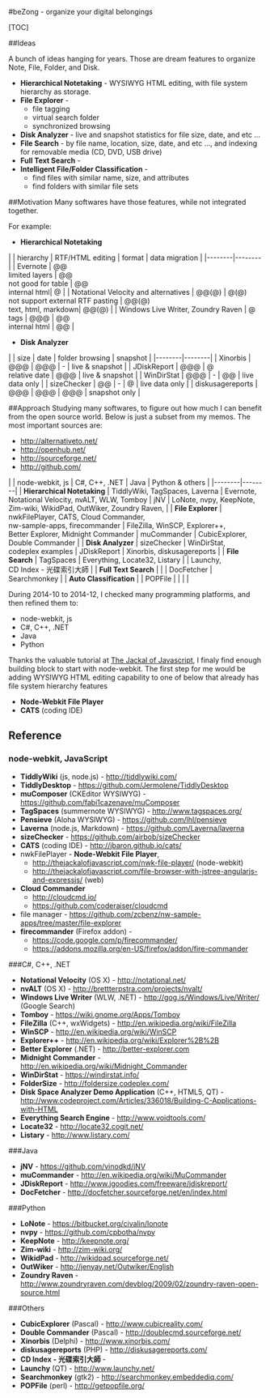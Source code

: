 #beZong - organize your digital belongings

[TOC]

##Ideas

A bunch of ideas hanging for years. Those are dream features to organize Note, File, Folder, and Disk.

* **Hierarchical Notetaking** - WYSIWYG HTML editing, with file system hierarchy as storage.
* **File Explorer** -
	* file tagging
	* virtual search folder
	* synchronized browsing
* **Disk Analyzer** - live and snapshot statistics for file size, date, and etc ...
* **File Search** - by file name, location, size, date, and etc ..., and indexing for removable media (CD, DVD, USB drive)
* **Full Text Search** - 
* **Intelligent File/Folder Classification** - 
	* find files with similar name, size, and attributes
	* find folders with similar file sets


##Motivation
Many softwares have those features, while not integrated together. 

For example:

* **Hierarchical Notetaking**

|  | hierarchy | RTF/HTML editing | format | data migration |
|--------|--------|
| Evernote | @@<br> limited layers | @@ <br>not good for table | @@<br> internal html| @ |
| Notational Velocity and alternatives | @@(@) | @(@)<br> not support external RTF pasting | @@(@)<br>text, html, markdown| @@(@) |
| Windows Live Writer, Zoundry Raven | @ tags | @@@ | @@<br>internal html | @@ |

* **Disk Analyzer**

|  | size | date | folder browsing | snapshot |
|--------|--------|
| Xinorbis | @@@ | @@@ | - | live & snapshot |
| JDiskReport | @@@ | @<br> relative date | @@@ | live & snapshot |
| WinDirStat | @@@ | - | @@ | live data only |
| sizeChecker | @@ | - | @ | live data only |
| diskusagereports | @@@ | @@@ | @@@ | snapshot only |


##Approach
Studying many softwares, to figure out how much I can benefit from the open source world. Below is just a subset from my memos. The most important sources are:

* http://alternativeto.net/
* http://openhub.net/
* http://sourceforge.net/
* http://github.com/

| | node-webkit, js | C#, C++, .NET | Java | Python & others |
|--------|--------|
| **Hierarchical Notetaking** | TiddlyWiki, TagSpaces, Laverna  | Evernote, Notational Velocity, nvALT, WLW, Tomboy | jNV | LoNote, nvpy, KeepNote, Zim-wiki, WikidPad, OutWiker, Zoundry Raven,  |
| **File Explorer** | nwkFilePlayer, CATS, Cloud Commander, <br> nw-sample-apps, firecommander | FileZilla, WinSCP, Explorer++,<br> Better Explorer, Midnight Commander | muCommander | CubicExplorer,<br> Double Commander |
| **Disk Analyzer** | sizeChecker | WinDirStat,<br> codeplex examples | JDiskReport | Xinorbis, diskusagereports |
| **File Search** | TagSpaces | Everything, Locate32, Listary |  | Launchy,<br>CD Index - 光碟索引大師 |
| **Full Text Search** |  | | DocFetcher | Searchmonkey |
| **Auto Classification** | | POPFile | | | |


During 2014-10 to 2014-12, I checked many programming platforms, and then refined them to:
* node-webkit, js 
* C#, C++, .NET 
* Java 
* Python


Thanks the valuable tutorial at [The Jackal of Javascript](http://thejackalofjavascript.com), I finaly find enough building block to start with node-webkit. The first step for me would be adding WYSIWYG HTML editing capability to one of below that already has file system hierarchy features

* **Node-Webkit File Player**
* **CATS** (coding IDE) 


## Reference
### node-webkit, JavaScript

* **TiddlyWiki** (js, node.js) - http://tiddlywiki.com/
* **TiddlyDesktop** - https://github.com/Jermolene/TiddlyDesktop
* **muComposer** (CKEditor WYSIWYG) - https://github.com/fabi1cazenave/muComposer
* **TagSpaces** (summernote WYSIWYG) - http://www.tagspaces.org/
* **Pensieve** (Aloha WYSIWYG) - https://github.com/lhl/pensieve
* **Laverna** (node.js, Markdown) - https://github.com/Laverna/laverna
* **sizeChecker** - https://github.com/airbob/sizeChecker 
* **CATS** (coding IDE) - http://jbaron.github.io/cats/
* nwkFilePlayer - **Node-Webkit File Player**, 
	* http://thejackalofjavascript.com/nwk-file-player/ (node-webkit)
	* http://thejackalofjavascript.com/file-browser-with-jstree-angularjs-and-expressjs/ (web)
* **Cloud Commander**
	* http://cloudcmd.io/
	* https://github.com/coderaiser/cloudcmd 
* file manager - 
https://github.com/zcbenz/nw-sample-apps/tree/master/file-explorer 
* **firecommander** (Firefox addon) -
	* https://code.google.com/p/firecommander/ 
	* https://addons.mozilla.org/en-US/firefox/addon/fire-commander 

###C#, C++, .NET
* **Notational Velocity** (OS X) - http://notational.net/
* **nvALT** (OS X) - http://brettterpstra.com/projects/nvalt/
* **Windows Live Writer** (WLW, .NET) - http://gog.is/Windows/Live/Writer/ (Google Search)
* **Tomboy** - https://wiki.gnome.org/Apps/Tomboy
* **FileZilla** (C++, wxWidgets) - http://en.wikipedia.org/wiki/FileZilla
* **WinSCP** - http://en.wikipedia.org/wiki/WinSCP
* **Explorer++** - http://en.wikipedia.org/wiki/Explorer%2B%2B
* **Better Explorer** (.NET) - http://better-explorer.com 
* **Midnight Commander** - http://en.wikipedia.org/wiki/Midnight_Commander
* **WinDirStat** - https://windirstat.info/
* **FolderSize** - http://foldersize.codeplex.com/ 
* **Disk Space Analyzer Demo Application** (C++, HTML5, QT) -http://www.codeproject.com/Articles/336018/Building-C-Applications-with-HTML 
* **Everything Search Engine** - http://www.voidtools.com/
* **Locate32** - http://locate32.cogit.net/
* **Listary** - http://www.listary.com/

###Java
* **jNV** - https://github.com/vinodkd/jNV
* **muCommander** - http://en.wikipedia.org/wiki/MuCommander
* **JDiskReport** - http://www.jgoodies.com/freeware/jdiskreport/
* **DocFetcher** - http://docfetcher.sourceforge.net/en/index.html

###Python
* **LoNote** - https://bitbucket.org/civalin/lonote
* **nvpy** - https://github.com/cpbotha/nvpy
* **KeepNote** - http://keepnote.org/
* **Zim-wiki** - http://zim-wiki.org/
* **WikidPad** - http://wikidpad.sourceforge.net/
* **OutWiker** - http://jenyay.net/Outwiker/English
* **Zoundry Raven** - http://www.zoundryraven.com/devblog/2009/02/zoundry-raven-open-source.html

###Others
* **CubicExplorer** (Pascal) - http://www.cubicreality.com/
* **Double Commander** (Pascal) - http://doublecmd.sourceforge.net/
* **Xinorbis** (Delphi) - http://www.xinorbis.com/
* **diskusagereports** (PHP) - http://diskusagereports.com/
* **CD Index - 光碟索引大師** -
* **Launchy** (QT) - http://www.launchy.net/
* **Searchmonkey** (gtk2) - http://searchmonkey.embeddediq.com/
* **POPFile** (perl) - http://getpopfile.org/











